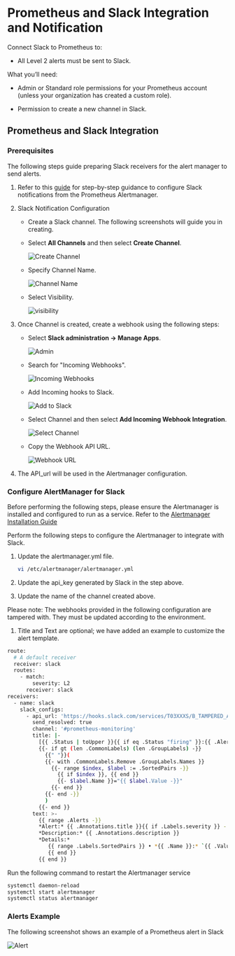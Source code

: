 # Prometheus and Slack Integration and Notification

Connect Slack to Prometheus to:

* All Level 2 alerts must be sent to Slack.

What you’ll need:

* Admin or Standard role permissions for your Prometheus account (unless your organization has created a custom role).

* Permission to create a new channel in Slack.

## Prometheus and Slack Integration

### Prerequisites

The following steps guide preparing Slack receivers for the alert manager to send alerts.

1. Refer to this [guide](https://grafana.com/blog/2020/02/25/step-by-step-guide-to-setting-up-prometheus-alertmanager-with-slack-pagerduty-and-gmail/) for step-by-step guidance to configure Slack notifications from the Prometheus Alertmanager.

1. Slack Notification Configuration

    * Create a Slack channel. The following screenshots will guide you in creating.

    * Select **All Channels** and then select **Create Channel**.

        ![Create Channel](./images/Slack-1.png)

    * Specify Channel Name.

        ![Channel Name](./images/Slack-2.png)

    * Select Visibility.

        ![visibility](./images/Slack-3.png)

1. Once Channel is created, create a webhook using the following steps:

    * Select **Slack administration -> Manage Apps**.

        ![Admin](./images/Slack-5.png)

    * Search for "Incoming Webhooks".

        ![Incoming Webhooks](./images/Slack-6.png)

    * Add Incoming hooks to Slack.

        ![Add to Slack](./images/Slack-7.png)

    * Select Channel and then select **Add Incoming Webhook Integration**.

        ![Select Channel](./images/Slack-8.png)

    * Copy the Webhook API URL.

        ![Webhook URL](./images/Slack-9.png)

1. The API_url will be used in the Alertmanager configuration.

### Configure AlertManager for Slack

Before performing the following steps, please ensure the Alertmanager is installed and configured to run as a service. Refer to the [Alertmanager Installation Guide](./Prometheus_Monitor_configuration_and_alerting.md)

Perform the following steps to configure the Alertmanager to integrate with Slack.

1. Update the alertmanager.yml file.

    ```sh
    vi /etc/alertmanager/alertmanager.yml
    ```

1. Update the api_key generated by Slack in the step above.

1. Update the name of the channel created above.

Please note: The webhooks provided in the following configuration are tampered with. They must be updated according to the environment.

1. Title and Text are optional; we have added an example to customize the alert template.

```sh
route:
  # A default receiver
  receiver: slack
  routes:
    - match:
        severity: L2
      receiver: slack
receivers:
  - name: slack
    slack_configs:
      - api_url: 'https://hooks.slack.com/services/T03XXXS/B_TAMPERED_API_URL_DqW'
        send_resolved: true
        channel: '#prometheus-monitoring'
        title: |-
          [{{ .Status | toUpper }}{{ if eq .Status "firing" }}:{{ .Alerts.Firing | len }}{{ end }}] {{ .CommonLabels.alertname }} for {{ .CommonLabels.job }}
          {{- if gt (len .CommonLabels) (len .GroupLabels) -}}
            {{" "}}(
            {{- with .CommonLabels.Remove .GroupLabels.Names }}
              {{- range $index, $label := .SortedPairs -}}
                {{ if $index }}, {{ end }}
                {{- $label.Name }}="{{ $label.Value -}}"
              {{- end }}
            {{- end -}}
            )
          {{- end }}
        text: >-
          {{ range .Alerts -}}
          *Alert:* {{ .Annotations.title }}{{ if .Labels.severity }} - `{{ .Labels.severity }}`{{ end }}
          *Description:* {{ .Annotations.description }}
          *Details:*
             {{ range .Labels.SortedPairs }} • *{{ .Name }}:* `{{ .Value }}`
             {{ end }}
          {{ end }}
```

Run the following command to restart the Alertmanager service

```sh
systemctl daemon-reload
systemctl start alertmanager
systemctl status alertmanager
```

### Alerts Example

The following screenshot shows an example of a Prometheus alert in Slack

![Alert](./images/Skack-10.png)
